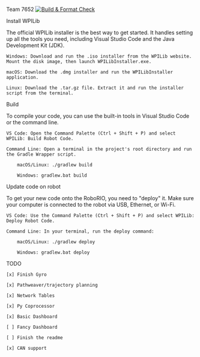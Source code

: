 Team 7652
[![Build & Format Check](https://github.com/MiamiBeachBots/base-bot/actions/workflows/gradle-build.yml/badge.svg)](https://github.com/MiamiBeachBots/base-bot/actions/workflows/gradle-build.yml)

Install WPILib

The official WPILib installer is the best way to get started. It handles setting up all the tools you need, including Visual Studio Code and the Java Development Kit (JDK).

    Windows: Download and run the .iso installer from the WPILib website. Mount the disk image, then launch WPILibInstaller.exe.

    macOS: Download the .dmg installer and run the WPILibInstaller application.

    Linux: Download the .tar.gz file. Extract it and run the installer script from the terminal.

Build

To compile your code, you can use the built-in tools in Visual Studio Code or the command line.

    VS Code: Open the Command Palette (Ctrl + Shift + P) and select WPILib: Build Robot Code.

    Command Line: Open a terminal in the project's root directory and run the Gradle Wrapper script.

        macOS/Linux: ./gradlew build

        Windows: gradlew.bat build

Update code on robot

To get your new code onto the RoboRIO, you need to "deploy" it. Make sure your computer is connected to the robot via USB, Ethernet, or Wi-Fi.

    VS Code: Use the Command Palette (Ctrl + Shift + P) and select WPILib: Deploy Robot Code.

    Command Line: In your terminal, run the deploy command:

        macOS/Linux: ./gradlew deploy

        Windows: gradlew.bat deploy

TODO

    [x] Finish Gyro

    [x] Pathweaver/trajectory planning

    [x] Network Tables

    [x] Py Coprocessor

    [x] Basic Dashboard

    [ ] Fancy Dashboard

    [ ] Finish the readme

    [x] CAN support

